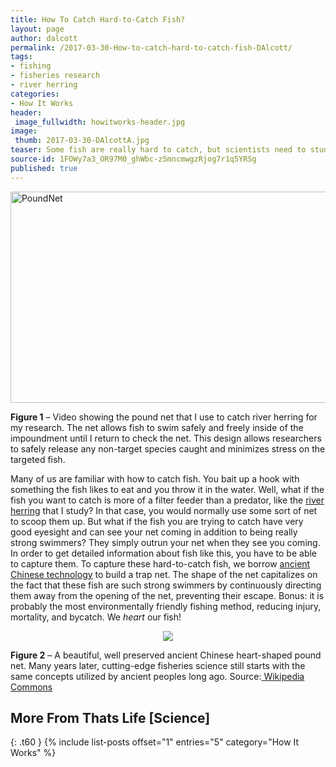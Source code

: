 ```yaml
---
title: How To Catch Hard-to-Catch Fish?
layout: page
author: dalcott
permalink: /2017-03-30-How-to-catch-hard-to-catch-fish-DAlcott/
tags:
- fishing
- fisheries research
- river herring
categories:
- How It Works
header:
 image_fullwidth: howitworks-header.jpg
image:
 thumb: 2017-03-30-DAlcottA.jpg
teaser: Some fish are really hard to catch, but scientists need to study these hard-to-catch fish too. How do they do it?
source-id: 1FOWy7a3_OR97M0_ghWbc-z5mncmwgzRjog7r1q5YRSg
published: true
---
```

<a data-flickr-embed="true"  href="https://www.flickr.com/photos/139839751@N06/32500716645/in/dateposted-friend/" title="PoundNet"><img src="https://c1.staticflickr.com/1/657/32500716645_b4d9b4aace_m.jpg" width="600" height="338" alt="PoundNet"></a><script async src="//embedr.flickr.com/assets/client-code.js" charset="utf-8"></script>

**Figure 1** – Video showing the pound net that I use to catch river herring for my research. The net allows fish to swim safely and freely inside of the impoundment until I return to check the net. This design allows researchers to safely release any non-target species caught and minimizes stress on the targeted fish.

Many of us are familiar with how to catch fish. You bait up a hook with something the fish likes to eat and you throw it in the water. Well, what if the fish you want to catch is more of a filter feeder than a predator, like the [river herring](http://www.maine.gov/dmr/science-research/searun/alewife.html) that I study? In that case, you would normally use some sort of net to scoop them up. But what if the fish you are trying to catch have very good eyesight and can see your net coming in addition to being really strong swimmers? They simply outrun your net when they see you coming. In order to get detailed information about fish like this, you have to be able to capture them. To capture these hard-to-catch fish, we borrow [ancient Chinese technology](https://en.wikipedia.org/wiki/Double-Heart_of_Stacked_Stones) to build a trap net. The shape of the net capitalizes on the fact that these fish are such strong swimmers by continuously directing them away from the opening of the net, preventing their escape. Bonus: it is probably the most environmentally friendly fishing method, reducing injury, mortality, and bycatch. We *heart* our fish!

<center><div style="text-align:center"><img src ="https://upload.wikimedia.org/wikipedia/commons/b/b1/Fishpot.jpg"/></div></center>

**Figure 2** – A beautiful, well preserved ancient Chinese heart-shaped pound net. Many years later, cutting-edge fisheries science still starts with the same concepts utilized by ancient peoples long ago. Source:[ Wikipedia Commons](https://commons.wikimedia.org/wiki/File:Fishpot.jpg)

## More From Thats Life [Science]
{: .t60 }
{% include list-posts offset="1" entries="5" category="How It Works" %}
